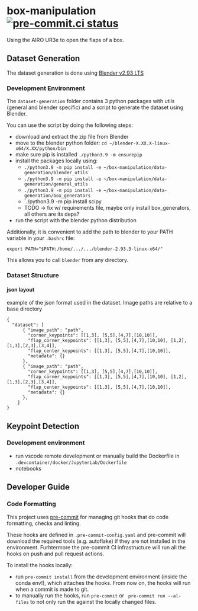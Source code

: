 # box-manipulation [![pre-commit.ci status](https://results.pre-commit.ci/badge/github/tlpss/box-manipulation/master.svg)](https://results.pre-commit.ci/latest/github/tlpss/box-manipulation/master)

Using the AIRO UR3e to open the flaps of a box.


## Dataset Generation
The dataset generation is done using [Blender v2.93 LTS](https://www.blender.org/download/lts/2-93/)

### Development Environment
The `dataset-generation` folder contains 3 python packages with utils (general and blender specific) and a script to generate the dataset using Blender.

You can use the script by doing the following steps:
- download and extract the zip file from Blender
- move to the blender python folder: `cd ~/blender-X.XX.X-linux-x64/X.XX/python/bin`
- make sure pip is installed `./python3.9 -m ensurepip`
- install the packages locally using: 
    - `./python3.9 -m pip install -e ~/box-manipulation/data-generation/blender_utils` 
    - `./python3.9 -m pip install -e ~/box-manipulation/data-generation/general_utils`
    - `./python3.9 -m pip install -e ~/box-manipulation/data-generation/box_generators`
    - `./python3.9 -m pip install scipy
    - TODO -> fix w/ requirements file, maybe only install box_generators, all others are its deps?
- run the script with the blender python distribution

Additionally, it is convenient to add the path to blender to your PATH variable in your `.bashrc` file:
```
export PATH="$PATH:/home/.../.../blender-2.93.3-linux-x64/"
```
This allows you to call `blender` from any directory.

### Dataset Structure

####  json layout

example of the json format used in the dataset. Image paths are relative to a base directory
```
{
  "dataset": [
      { "image_path": "path",
        "corner_keypoints": [[1,3], [5,5],[4,7],[10,10]],
        "flap_corner_keypoints": [[1,3], [5,5],[4,7],[10,10], [1,2],[1,3],[2,3],[3,4]],
        "flap_center_keypoints": [[1,3], [5,5],[4,7],[10,10]],
        "metadata": {}
      },
      { "image_path": "path",
        "corner_keypoints": [[1,3], [5,5],[4,7],[10,10]],
        "flap_corner_keypoints": [[1,3], [5,5],[4,7],[10,10], [1,2],[1,3],[2,3],[3,4]],
        "flap_center_keypoints": [[1,3], [5,5],[4,7],[10,10]],
        "metadata": {}
      },
    ]
}
```
## Keypoint Detection

### Development environment
- run vscode remote development or manually build the Dockerfile in `.devcontainer/docker/JupyterLab/Dockerfile`
- notebooks

## Developer Guide

### Code Formatting
This project uses [pre-commit](https://pre-commit.com/) for managing git hooks that do code formatting, checks and linting.

These hooks are defined in `.pre-commit-config.yaml` and pre-commit will download the required tools (e.g. autoflake) if they are not installed in the environment. Furhtermore the pre-commit CI infrastructure will run all the hooks on push and pull request actions.

To install the hooks locally:

- run `pre-commit install` from the development environment (inside the conda env!), which attaches the hooks. From now on, the hooks will run when a commit is made to git.
- to manually run the hooks, run `pre-commit` or ` pre-commit run --al-files` to not only run the against the locally changed files.

